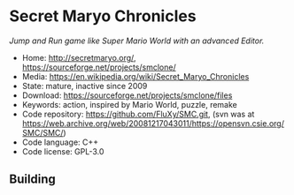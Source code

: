 # Secret Maryo Chronicles

_Jump and Run game like Super Mario World with an advanced Editor._

- Home: http://secretmaryo.org/, https://sourceforge.net/projects/smclone/
- Media: https://en.wikipedia.org/wiki/Secret_Maryo_Chronicles
- State: mature, inactive since 2009
- Download: https://sourceforge.net/projects/smclone/files
- Keywords: action, inspired by Mario World, puzzle, remake
- Code repository: https://github.com/FluXy/SMC.git, (svn was at https://web.archive.org/web/20081217043011/https://opensvn.csie.org/SMC/SMC/)
- Code language: C++
- Code license: GPL-3.0

## Building

